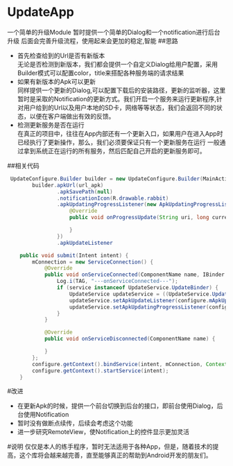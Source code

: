 # UpdateApp
一个简单的升级Module
暂时提供一个简单的Dialog和一个notification进行后台升级
后面会完善升级流程，使用起来会更加的稳定,智能 
##思路
* 首先检查给到的Url是否有新版本<br>
  无论是否检测到新版本，我们都会提供一个自定义Dialog给用户配置，采用Builder模式可以配置color，title来搭配各种服务端的请求结果
* 如果有新版本的Apk可以更新<br>
  同样提供一个更新的Dialog,可以配置下载后的安装路径，更新的监听器，这里暂时是采取的Notification的更新方式。我们开启一个服务来运行更新程序,针对用户给到的Url以及用户本地的SD卡，网络等等状态，我们会返回不同的状态，以便在客户端做出有效的反馈。
* 检测更新服务是否在运行<br>
  在真正的项目中，往往在App内部还有一个更新入口，如果用户在进入App时已经执行了更新操作，那么，我们必须要保证只有一个更新服务在运行
  一般通过拿到系统正在运行的所有服务，然后匹配自己开启的更新服务即可。

##相关代码
```java
 UpdateConfigure.Builder builder = new UpdateConfigure.Builder(MainActivity.this);
        builder.apkUrl(url_apk)       
                .apkSavePath(null)
                .notificationIcon(R.drawable.rabbit)
                .apkUpdatingProgressListener(new ApkUpdatingProgressListener() {
                    @Override
                    public void onProgressUpdate(String uri, long current, long total) {

                    }
                })
                .apkUpdateListener
```
```java
    public void submit(Intent intent) {
        mConnection = new ServiceConnection() {
            @Override
            public void onServiceConnected(ComponentName name, IBinder service) {
                Log.i(TAG, "---onServiceConnected---");
                if (service instanceof UpdateService.UpdateBinder) {
                    UpdateService updateService = ((UpdateService.UpdateBinder) service).getService();
                    updateService.setApkUpdateListener(configure.mApkUpdatingListener);
                    updateService.setApkUpdatingProgressListener(configure.mApkUpdatingProgressListener);
                }
            }

            @Override
            public void onServiceDisconnected(ComponentName name) {

            }
        };
        configure.getContext().bindService(intent, mConnection, Context.BIND_AUTO_CREATE);
        configure.getContext().startService(intent);
    }
```
#改进
* 在更新Apk的时候，提供一个前台切换到后台的接口，即前台使用Dialog，后台使用Notification
* 暂时没有做断点续传，后续会考虑这个功能
* 进一步研究RemoteView，使Notification上的控件显示更加灵活

#说明
仅仅是本人的练手程序，暂时无法适用于各种App，但是，随着技术的提高，这个库将会越来越完善，直至能够真正的帮助到Android开发的朋友们。
